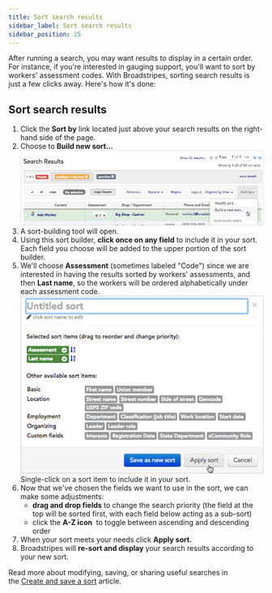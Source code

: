 ```yaml
---
title: Sort search results
sidebar_label: Sort search results
sidebar_position: 25
---
```


After running a search, you may want results to display in a certain order. For instance, if you're interested in gauging support, you'll want to sort by workers' assessment codes. With Broadstripes, sorting search results is just a few clicks away. Here's how it's done:

## Sort search results
1. Click the **Sort by** link located just above your search results on the right-hand side of the page.
2. Choose to **Build new sort...**
![](/images/search/2beacaf-BuildNewSortMenu.png)
3. A sort-building tool will open.
4. Using this sort builder, **click once on any field** to include it in your sort. Each field you choose will be added to the upper portion of the sort builder.
5. We'll choose **Assessment** (sometimes labeled "Code") since we are interested in having the results sorted by workers' assessments, and then **Last name**, so the workers will be ordered alphabetically under each assessment code.
![Single-click on a sort item to include it in your sort.](/images/search/f595b57-SortSearchBuilder.png) Single-click on a sort item to include it in your sort.
6. Now that we've chosen the fields we want to use in the sort, we can make some adjustments:
    - **drag and drop fields** to change the search priority (the field at the top will be sorted first, with each field below acting as a sub-sort)
    - click the **A-Z icon**  to toggle between ascending and descending order
7. When your sort meets your needs click **Apply sort.**
8. Broadstripes will **re-sort and display** your search results according to your new sort.

Read more about modifying, saving, or sharing useful searches in the [Create and save a sort](https://help.broadstripes.com/help-articles/using-broadstripes/customize/save-a-sort/) article.